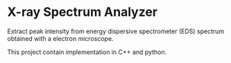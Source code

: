 # X-ray Spectrum Analyzer
Extract peak intensity from energy dispersive spectrometer (EDS) spectrum obtained with a electron microscope.

This project contain implementation in C++ and python.
